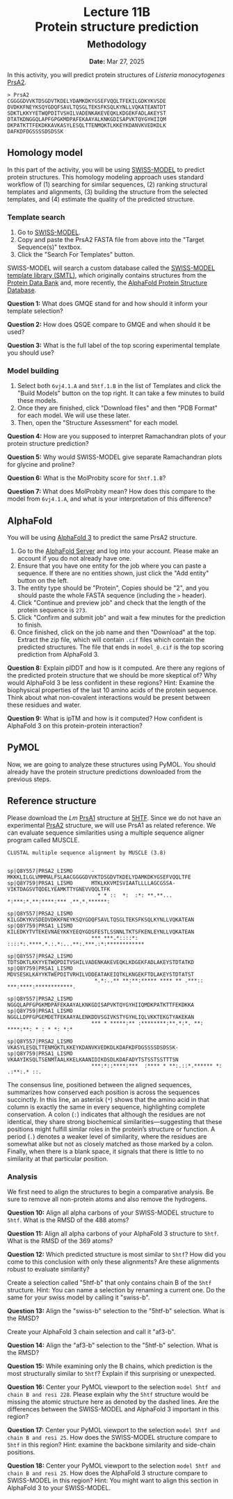 <h1 style="margin-bottom: 0.4em; text-align: center;">
    <b>Lecture 11B</b><br>
    Protein structure prediction
</h1>
<h2 style="margin-top: 0.0em; text-align: center;">
    Methodology
</h2>
<p style="text-align: center;">
    <b>Date:</b> Mar 27, 2025
</p>

In this activity, you will predict protein structures of *Listeria monocytogenes* [PrsA2](https://www.uniprot.org/uniprotkb/Q8Y557/entry).

```text
> PrsA2
CGGGGDVVKTDSGDVTKDELYDAMKDKYGSEFVQQLTFEKILGDKYKVSDE
DVDKKFNEYKSQYGDQFSAVLTQSGLTEKSFKSQLKYNLLVQKATEANTDT
SDKTLKKYYETWQPDITVSHILVADENKAKEVEQKLKDGEKFADLAKEYST
DTATKDNGGQLAPFGPGKMDPAFEKAAYALKNKGDISAPVKTQYGYHIIQM
DKPATKTTFEKDKKAVKASYLESQLTTENMQKTLKKEYKDANVKVEDKDLK
DAFKDFDGSSSSDSDSSK
```

## Homology model

In this part of the activity, you will be using [SWISS-MODEL](https://doi.org/10.1093/nar/gky427) to predict protein structures.
This homology modeling approach uses standard workflow of (1) searching for similar sequences, (2) ranking structural templates and alignments, (3) building the structure from the selected templates, and (4) estimate the quality of the predicted structure.

### Template search

1.  Go to [SWISS-MODEL](https://swissmodel.expasy.org/interactive).
2.  Copy and paste the PrsA2 FASTA file from above into the "Target Sequence(s)" textbox.
3.  Click the "Search For Templates" button.

SWISS-MODEL will search a custom database called the [SWISS-MODEL template library (SMTL)](https://doi.org/10.1093/nar/gku340), which originally contains structures from the [Protein Data Bank](https://www.rcsb.org/) and, more recently, the [AlphaFold Protein Structure Database](https://swissmodel.expasy.org/docs/blog#afdbTemplates).

**Question 1:** What does GMQE stand for and how should it inform your template selection?

**Question 2:** How does QSQE compare to GMQE and when should it be used?

**Question 3:** What is the full label of the top scoring experimental template you should use?

### Model building

1.  Select both `6vj4.1.A` and `5htf.1.B` in the list of Templates and click the "Build Models" button on the top right.
    It can take a few minutes to build these models.
2.  Once they are finished, click "Download files" and then "PDB Format" for each model.
    We will use these later.
3.  Then, open the "Structure Assessment" for each model.

**Question 4:** How are you supposed to interpret Ramachandran plots of your protein structure prediction?

**Question 5:** Why would SWISS-MODEL give separate Ramachandran plots for glycine and proline?

**Question 6:** What is the MolProbity score for `5htf.1.B`?

**Question 7:** What does MolProbity mean?
How does this compare to the model from `6vj4.1.A`, and what is your interpretation of this difference?

## AlphaFold

You will be using [AlphaFold 3](https://doi.org/10.1038/s41586-024-07487-w) to predict the same PrsA2 structure.

1.  Go to the [AlphaFold Server](https://alphafoldserver.com/) and log into your account.
    Please make an account if you do not already have one.
2.  Ensure that you have one entity for the job where you can paste a sequence.
    If there are no entities shown, just click the "Add entity" button on the left.
3.  The entity type should be "Protein", Copies should be "2", and you should paste the whole FASTA sequence (including the `>` header).
4.  Click "Continue and preview job" and check that the length of the protein sequence is `273`.
5.  Click "Confirm and submit job" and wait a few minutes for the prediction to finish.
6.  Once finished, click on the job name and then "Download" at the top.
    Extract the zip file, which will contain `.cif` files which contain the predicted structures.
    The file that ends in `model_0.cif` is the top scoring prediction from AlphaFold 3.

**Question 8:** Explain plDDT and how is it computed.
Are there any regions of the predicted protein structure that we should be more skeptical of?
Why would AlphaFold 3 be less confident in these regions?
Hint: Examine the biophysical properties of the last 10 amino acids of the protein sequence.
Think about what non-covalent interactions would be present between these residues and water.

**Question 9:** What is ipTM and how is it computed?
How confident is AlphaFold 3 on this protein-protein interaction?

## PyMOL

Now, we are going to analyze these structures using PyMOL.
You should already have the protein structure predictions downloaded from the previous steps.

## Reference structure

Please download the *Lm* [PrsA1](https://www.uniprot.org/uniprotkb/Q8Y759/entry) structure at [5HTF](https://www.rcsb.org/structure/5HTF).
Since we do not have an experimental [PrsA2](https://www.uniprot.org/uniprotkb/Q8Y557/entry) structure, we will use PrsA1 as related reference.
We can evaluate sequence similarities using a multiple sequence aligner program called MUSCLE.

```text
CLUSTAL multiple sequence alignment by MUSCLE (3.8)


sp|Q8Y557|PRSA2_LISMO      -MKKKLILGLVMMMALFSLAACGGGGDVVKTDSGDVTKDELYDAMKDKYGSEFVQQLTFE
sp|Q8Y759|PRSA1_LISMO      MTKLKKVMISVIAATLLLLAGCGSSA-VIKTDAGSVTQDELYEAMKTTYGNEVVQQLTFK
                             * * ::  *:  :*: **.**... *:***:*.**:****:*** .**.*.******:

sp|Q8Y557|PRSA2_LISMO      KILGDKYKVSDEDVDKKFNEYKSQYGDQFSAVLTQSGLTEKSFKSQLKYNLLVQKATEAN
sp|Q8Y759|PRSA1_LISMO      KILEDKYTVTEKEVNAEYKKYEEQYGDSFESTLSSNNLTKTSFKENLEYNLLVQKATEAN
                           *** ***.*::::*: ::::*:.****.*.:.*:...**:.***.:*:************

sp|Q8Y557|PRSA2_LISMO      TDTSDKTLKKYYETWQPDITVSHILVADENKAKEVEQKLKDGEKFADLAKEYSTDTATKD
sp|Q8Y759|PRSA1_LISMO      MDVSESKLKAYYKTWEPDITVRHILVDDEATAKEIQTKLKNGEKFTDLAKEYSTDTATST
                            *.*:..** **:**:***** **** ** .***:: ***:****:************.

sp|Q8Y557|PRSA2_LISMO      NGGQLAPFGPGKMDPAFEKAAYALKNKGDISAPVKTQYGYHIIQMDKPATKTTFEKDKKA
sp|Q8Y759|PRSA1_LISMO      NGGLLDPFGPGEMDETFEKAAYALENKDDVSGIVKSTYGYHLIQLVKKTEKGTYAKEKAN
                           *** * *****:** :********:**.*:*. **: ****:**: * : * *: *:*

sp|Q8Y557|PRSA2_LISMO      VKASYLESQLTTENMQKTLKKEYKDANVKVEDKDLKDAFKDFDGSSSSDSDSSK-
sp|Q8Y759|PRSA1_LISMO      VKAAYIKSQLTSENMTAALKKELKAANIDIKDSDLKDAFADYTSTSSTSSTTTSN
                           ***:*::****:***  :**** * **:.::*.****** *: .:**:.* ::.
```

The consensus line, positioned between the aligned sequences, summarizes how conserved each position is across the sequences succinctly.
In this line, an asterisk (`*`) shows that the amino acid in that column is exactly the same in every sequence, highlighting complete conservation.
A colon (`:`) indicates that although the residues are not identical, they share strong biochemical similarities—suggesting that these positions might fulfill similar roles in the protein’s structure or function.
A period (`.`) denotes a weaker level of similarity, where the residues are somewhat alike but not as closely matched as those marked by a colon.
Finally, when there is a blank space, it signals that there is little to no similarity at that particular position.

### Analysis

We first need to align the structures to begin a comparative analysis.
Be sure to remove all non-protein atoms and also remove the hydrogens.

**Question 10:** Align all alpha carbons of your SWISS-MODEL structure to `5htf`.
What is the RMSD of the 488 atoms?

**Question 11:** Align all alpha carbons of your AlphaFold 3 structure to `5htf`.
What is the RMSD of the 369 atoms?

**Question 12:** Which predicted structure is most similar to `5htf`?
How did you come to this conclusion with only these alignments?
Are these alignments robust to evaluate similarity?

Create a selection called "5htf-b" that only contains chain B of the `5htf` structure.
Hint: You can name a selection by renaming a current one.
Do the same for your swiss model by calling it "swiss-b".

**Question 13:** Align the "swiss-b" selection to the "5htf-b" selection.
What is the RMSD?

Create your AlphaFold 3 chain selection and call it "af3-b".

**Question 14:** Align the "af3-b" selection to the "5htf-b" selection.
What is the RMSD?

**Question 15:** While examining only the B chains, which prediction is the most structurally similar to `5htf`?
Explain if this surprising or unexpected.

**Question 16:** Center your PyMOL viewport to the selection `model 5htf and chain B and resi 228`.
Please explain why the `5htf` structure would be missing the atomic structure here as denoted by the dashed lines.
Are the differences between the SWISS-MODEL and AlphaFold 3 important in this region?

**Question 17:** Center your PyMOL viewport to the selection `model 5htf and chain B and resi 25`.
How does the SWISS-MODEL structure compare to `5htf` in this region?
Hint: examine the backbone similarity and side-chain positions.

**Question 18:** Center your PyMOL viewport to the selection `model 5htf and chain B and resi 25`.
How does the AlphaFold 3 structure compare to SWISS-MODEL in this region?
Hint: You might want to align this section in AlphaFold 3 to your SWISS-MODEL.
